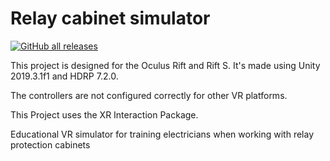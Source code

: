 # Relay cabinet simulator
[![GitHub all releases](https://img.shields.io/github/downloads/DontCallMeShurley/VR-Igrids/total?style=plastic)](https://github.com/DontCallMeShurley/Unity-Relay-cabinet-simulator/releases/tag/oneroom)

This project is designed for the Oculus Rift and Rift S. It's made using Unity 2019.3.1f1 and HDRP 7.2.0.

The controllers are not configured correctly for other VR platforms.

This Project uses the XR Interaction Package.

Educational VR simulator for training electricians when working with relay protection cabinets
